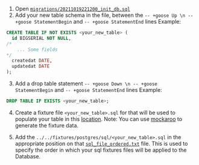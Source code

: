 1. Open [`migrations/20211019221200_init_db.sql`](https://github.com/osscameroon/jobsika/blob/main/backend/migrations/20211019221200_init_db.sql)
2. Add your new table schema in the file, between the `-- +goose Up \n -- +goose StatementBegin` and `-- +goose StatementEnd` lines
Example:
```sql
CREATE TABLE IF NOT EXISTS <your_new_table> (
  id BIGSERIAL NOT NULL,
/*
	... Some fields
*/
  createdat DATE,
  updatedat DATE
);
```

3. Add a drop table statement `-- +goose Down \n -- +goose StatementBegin` and `-- +goose StatementEnd` lines
Example:
```sql
DROP TABLE IF EXISTS <your_new_table>;
```

4. Create a fixture file `<your_new_table>.sql` for that will be used to populate your table in this [location](https://github.com/osscameroon/jobsika/tree/main/backend/fixtures/postgres/sql).
 Note: You can use [mockaroo](https://www.mockaroo.com/) to generate the fixture data.

5. Add the `../../fixtures/postgres/sql/<your_new_table>.sql` in the appropriate position on that [`sql_file_ordered.txt`](https://github.com/osscameroon/jobsika/blob/main/backend/scripts/setup-postgres/sql_file_ordered.txt) file. This  is used to specify the order in which your sql fixtures files will be applied to the Database.
